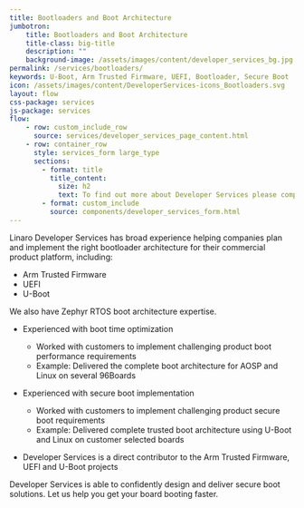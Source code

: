 ```yaml
---
title: Bootloaders and Boot Architecture
jumbotron:
    title: Bootloaders and Boot Architecture
    title-class: big-title
    description: ""
    background-image: /assets/images/content/developer_services_bg.jpg
permalink: /services/bootloaders/
keywords: U-Boot, Arm Trusted Firmware, UEFI, Bootloader, Secure Boot
icon: /assets/images/content/DeveloperServices-icons_Bootloaders.svg
layout: flow
css-package: services
js-package: services
flow:
    - row: custom_include_row
      source: services/developer_services_page_content.html
    - row: container_row
      style: services_form large_type
      sections:
        - format: title
          title_content:
            size: h2
            text: To find out more about Developer Services please complete this form
        - format: custom_include
          source: components/developer_services_form.html
---
```


Linaro Developer Services has broad experience helping companies plan and implement the right bootloader architecture for their commercial product platform, including:
- Arm Trusted Firmware
- UEFI
- U-Boot

 We also have Zephyr RTOS boot architecture expertise.

- Experienced with boot time optimization
    - Worked with customers to implement challenging product boot performance requirements
    - Example: Delivered the complete boot architecture for AOSP and Linux on several 96Boards

- Experienced with secure boot implementation
    - Worked with customers to implement challenging product secure boot requirements
    - Example: Delivered complete trusted boot architecture using U-Boot and Linux on customer selected boards

- Developer Services is a direct contributor to the Arm Trusted Firmware, UEFI and U-Boot projects

Developer Services is able to confidently design and deliver secure boot solutions.  Let us help you get your board booting faster.
